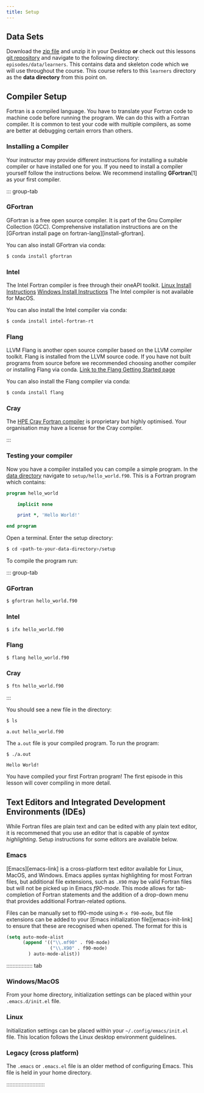 ```yaml
---
title: Setup
---
```


## Data Sets

Download the [zip file](https://github.com/astroDimitrios/intro-to-modern-fortran)
and unzip it in your Desktop **or** check out this lessons
[git repository](https://github.com/carpentries-incubator/intro-to-modern-fortran/) and navigate to the following directory:
`episodes/data/learners`.
This contains data and skeleton code which we will use throughout the course.
This course refers to this `learners` directory
as the **data directory** from this point on.

## Compiler Setup

Fortran is a compiled language.
You have to translate your Fortran code to machine code
before running the program.
We can do this with a Fortran compiler.
It is common to test your code with multiple compilers,
as some are better at debugging certain errors than others.

### Installing a Compiler

Your instructor may provide different instructions for installing
a suitable compiler or have installed one for you.
If you need to install a compiler yourself follow the instructions below.
We recommend installing **GFortran**[1] as your first compiler.

::: group-tab

### GFortran

GFortran is a free open source compiler.
It is part of the Gnu Compiler Collection (GCC).
Comprehensive installation instructions are on the
[GFortran install page on fortran-lang][install-gfortran].

You can also install GFortran via conda:

```bash
$ conda install gfortran 
```

### Intel

The Intel Fortran compiler is free through their oneAPI toolkit.
[Linux Install Instructions](https://www.intel.com/content/www/us/en/docs/oneapi/installation-guide-linux/2025-0/intel-fortran-essentials.html#GUID-E8EA92E5-84BC-4550-9988-4A9147A1B769)
[Windows Install Instructions](https://www.intel.com/content/www/us/en/docs/oneapi/installation-guide-windows/2025-0/intel-fortran-essentials.html)
The Intel compiler is not available for MacOS.

You can also install the Intel compiler via conda:

```bash
$ conda install intel-fortran-rt
```

### Flang

LLVM Flang is another open source compiler
based on the LLVM compiler toolkit.
Flang is installed from the LLVM source code.
If you have not built programs from source before
we recommended choosing another compiler
or installing Flang via conda.
[Link to the Flang Getting Started page](https://flang.llvm.org/docs/GettingStarted.html)

You can also install the Flang compiler via conda:

```bash
$ conda install flang
```

### Cray

The [HPE Cray Fortran compiler](https://cpe.ext.hpe.com/docs/latest/cce/index.html)
is proprietary but highly optimised.
Your organisation may have a license for the Cray compiler.

:::

### Testing your compiler

Now you have a compiler installed you can compile a simple program.
In the [data directory](./setup.md#data-sets)
navigate to `setup/hello_world.f90`.
This is a Fortran program which contains:

```fortran
program hello_world

    implicit none

    print *, 'Hello World!'

end program

```

Open a terminal.
Enter the setup directory:

```bash
$ cd <path-to-your-data-directory>/setup
```

To compile the program run:

::: group-tab

### GFortran

```bash
$ gfortran hello_world.f90
```

### Intel

```bash
$ ifx hello_world.f90
```

### Flang

```bash
$ flang hello_world.f90
```

### Cray

```bash
$ ftn hello_world.f90
```

:::

You should see a new file in the directory:

```bash
$ ls
```

```output
a.out hello_world.f90
```

The `a.out` file is your compiled program.
To run the program:

```bash
$ ./a.out
```

```output
Hello World!
```

You have compiled your first Fortran program!
The first episode in this lesson will
cover compiling in more detail.

## Text Editors and Integrated Development Environments (IDEs)

While Fortran files are plain text and can be edited with any plain text editor, it is recommened that you use an editor that is capable of _syntax highlighting_. Setup instructions for some editors are available below.

### Emacs

[Emacs][emacs-link] is a cross-platform text editor available for Linux, MacOS, and Windows. Emacs applies syntax highlighting for most Fortran files, but additional file extensions, such as `.X90`  may be valid Fortran files but will not be picked up in Emacs _f90-mode_. This mode allows for tab-completion of Fortran statements and the addition of a drop-down menu that provides additional Fortran-related options.

Files can be manually set to f90-mode using `M-x f90-mode`, but file extensions can be added to your [Emacs initialization file][emacs-init-link] to ensure that these are recognised when opened. The format for this is
```lisp
(setq auto-mode-alist
      (append '(("\\.mf90" . f90-mode)
                ("\\.X90" . f90-mode)
        ) auto-mode-alist))
```
::::::::::::::::: tab

### Windows/MacOS

From your home directory, initialization settings can be placed within your `.emacs.d/init.el` file.

### Linux

Initialization settings can be placed within your `~/.config/emacs/init.el` file. This location follows the Linux desktop environment guidelines.

### Legacy (cross platform)

The `.emacs` or `.emacs.el` file is an older method of configuring Emacs. This file is held in your home directory.

:::::::::::::::::::::::::
